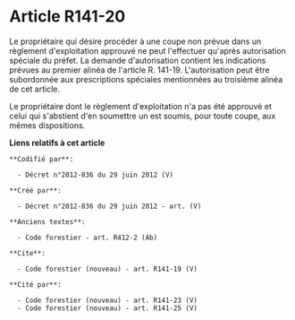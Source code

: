 # Article R141-20

Le propriétaire qui désire procéder à une coupe non prévue dans un règlement d'exploitation approuvé ne peut l'effectuer
qu'après autorisation spéciale du préfet. La demande d'autorisation contient les indications prévues au premier alinéa de
l'article R. 141-19. L'autorisation peut être subordonnée aux prescriptions spéciales mentionnées au troisième alinéa de cet
article.

Le propriétaire dont le règlement d'exploitation n'a pas été approuvé et celui qui s'abstient d'en soumettre un est soumis,
pour toute coupe, aux mêmes dispositions.

**Liens relatifs à cet article**

	**Codifié par**:

	  - Décret n°2012-836 du 29 juin 2012 (V)

	**Créé par**:

	  - Décret n°2012-836 du 29 juin 2012 - art. (V)

	**Anciens textes**:

	  - Code forestier - art. R412-2 (Ab)

	**Cite**:

	  - Code forestier (nouveau) - art. R141-19 (V)

	**Cité par**:

	  - Code forestier (nouveau) - art. R141-23 (V)
	  - Code forestier (nouveau) - art. R141-25 (V)
